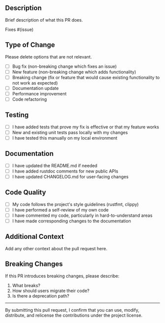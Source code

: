 ## Description

Brief description of what this PR does.

Fixes #(issue)

## Type of Change

Please delete options that are not relevant.

- [ ] Bug fix (non-breaking change which fixes an issue)
- [ ] New feature (non-breaking change which adds functionality)
- [ ] Breaking change (fix or feature that would cause existing functionality to not work as expected)
- [ ] Documentation update
- [ ] Performance improvement
- [ ] Code refactoring

## Testing

- [ ] I have added tests that prove my fix is effective or that my feature works
- [ ] New and existing unit tests pass locally with my changes
- [ ] I have tested this manually on my local environment

## Documentation

- [ ] I have updated the README.md if needed
- [ ] I have added rustdoc comments for new public APIs
- [ ] I have updated CHANGELOG.md for user-facing changes

## Code Quality

- [ ] My code follows the project's style guidelines (rustfmt, clippy)
- [ ] I have performed a self-review of my own code
- [ ] I have commented my code, particularly in hard-to-understand areas
- [ ] I have made corresponding changes to the documentation

## Additional Context

Add any other context about the pull request here.

## Breaking Changes

If this PR introduces breaking changes, please describe:

1. What breaks?
2. How should users migrate their code?
3. Is there a deprecation path?

---

By submitting this pull request, I confirm that you can use, modify, distribute, and relicense the contributions under the project license.